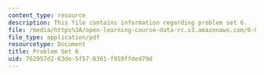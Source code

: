 ```yaml
---
content_type: resource
description: This file contains information regarding problem set 6.
file: /media/https%3A/open-learning-course-data-rc.s3.amazonaws.com/6-851-advanced-data-structures-spring-2012/762957d263de5f578361f959ffded79d_MIT6_851S12_ps6.pdf
file_type: application/pdf
resourcetype: Document
title: Problem Set 6
uid: 762957d2-63de-5f57-8361-f959ffded79d
---
```


